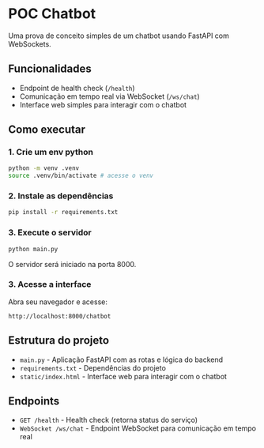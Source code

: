 # POC Chatbot

Uma prova de conceito simples de um chatbot usando FastAPI com WebSockets.

## Funcionalidades

- Endpoint de health check (`/health`)
- Comunicação em tempo real via WebSocket (`/ws/chat`)
- Interface web simples para interagir com o chatbot

## Como executar

### 1. Crie um env python

```bash
python -m venv .venv
source .venv/bin/activate # acesse o venv
```

### 2. Instale as dependências

```bash
pip install -r requirements.txt
```

### 3. Execute o servidor

```bash
python main.py
```

O servidor será iniciado na porta 8000.

### 3. Acesse a interface

Abra seu navegador e acesse:

```
http://localhost:8000/chatbot
```

## Estrutura do projeto

- `main.py` - Aplicação FastAPI com as rotas e lógica do backend
- `requirements.txt` - Dependências do projeto
- `static/index.html` - Interface web para interagir com o chatbot

## Endpoints

- `GET /health` - Health check (retorna status do serviço)
- `WebSocket /ws/chat` - Endpoint WebSocket para comunicação em tempo real
